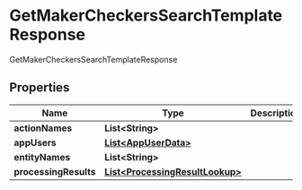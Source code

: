 

# GetMakerCheckersSearchTemplateResponse

GetMakerCheckersSearchTemplateResponse

## Properties

| Name | Type | Description | Notes |
|------------ | ------------- | ------------- | -------------|
|**actionNames** | **List&lt;String&gt;** |  |  [optional] |
|**appUsers** | [**List&lt;AppUserData&gt;**](AppUserData.md) |  |  [optional] |
|**entityNames** | **List&lt;String&gt;** |  |  [optional] |
|**processingResults** | [**List&lt;ProcessingResultLookup&gt;**](ProcessingResultLookup.md) |  |  [optional] |



